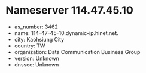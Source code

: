 # Nameserver 114.47.45.10

* as_number: 3462
* name: 114-47-45-10.dynamic-ip.hinet.net.
* city: Kaohsiung City
* country: TW
* organization: Data Communication Business Group
* version: Unknown
* dnssec: Unknown
